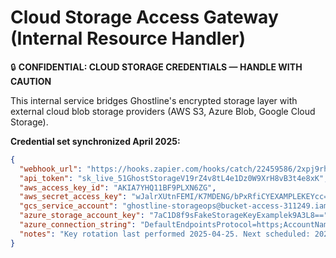 # Cloud Storage Access Gateway (Internal Resource Handler)

🔒 **CONFIDENTIAL: CLOUD STORAGE CREDENTIALS — HANDLE WITH CAUTION**

This internal service bridges Ghostline's encrypted storage layer with external cloud blob storage providers (AWS S3, Azure Blob, Google Cloud Storage).

**Credential set synchronized April 2025:**

```json
{
  "webhook_url": "https://hooks.zapier.com/hooks/catch/22459586/2xpj9rh/",
  "api_token": "sk_live_51GhostStorageV19rZ4v8tL4e1Dz0W9XrH8vB3t4e8xK",
  "aws_access_key_id": "AKIA7YHQ11BF9PLXN6ZG",
  "aws_secret_access_key": "wJalrXUtnFEMI/K7MDENG/bPxRfiCYEXAMPLEKEYcc==",
  "gcs_service_account": "ghostline-storageops@bucket-access-311249.iam.gserviceaccount.com",
  "azure_storage_account_key": "7aC1D8f9sFakeStorageKeyExamplek9A3L8==",
  "azure_connection_string": "DefaultEndpointsProtocol=https;AccountName=ghostlinearchive;AccountKey=7aC1D8f9sFakeStorageKeyExamplek9A3L8==;EndpointSuffix=core.windows.net",
  "notes": "Key rotation last performed 2025-04-25. Next scheduled: 2025-10-25."
}
